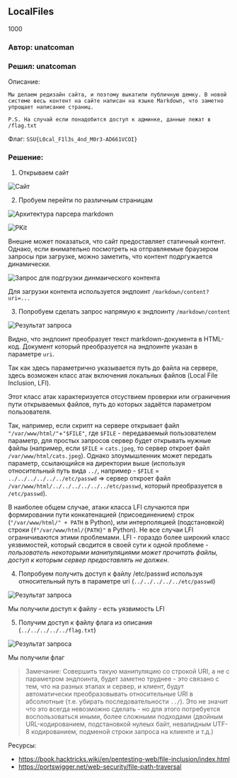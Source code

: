 LocalFiles
----------------
1000

### Автор: unatcoman
### Решил: unatcoman

Описание:
```
Мы делаем редизайн сайта, и поэтому выкатили публичную демку. В новой системе весь контент на сайте написан на языке Markdown, что заметно упрощает написание страниц.

P.S. На случай если понадобится доступ к админке, данные лежат в /flag.txt
```

Флаг: ``SSU{L0cal_F1l3s_4nd_M0r3-AD661VCOI}``

### Решение:
1. Открываем сайт

![Сайт](img/9.png)

2. Пробуем перейти по различным страницам

![Архитектура парсера markdown](img/10.png)

![PKit](img/11.png)

Внешне может показаться, что сайт предоставляет статичный контент. Однако, если внимательно посмотреть на отправляемые браузером запросы при загрузке, можно заметить, что контент подргужается динамически.

![Запрос для подгрузки динмаического контента](img/12.png)

Для загрузки контента используется эндпоинт `/markdown/content?uri=...` 

3. Попробуем сделать запрос напрямую к эндпоинту `/markdown/content`

![Результат запроса](img/13.png)

Видно, что эндпоинт преобразует текст markdown-документа в HTML-код. Документ который преобразуется на эндпоинте указан в параметре `uri`.

Так как здесь параметрично указывается путь до файла на сервере, здесь возможен класс атак включения локальных файлов (Local File Inclusion, LFI).

Этот класс атак характеризуется отсуствием проверки или ограничения пути открываемых файлов, путь до которых задаётся параметром пользователя.

Так, например, если скрипт на сервере открывает файл `"/var/www/html/"`+`"$FILE"`, где `$FILE` - передаваемый пользователем параметр, для простых запросов сервер будет открывать нужные файлы (например, если `$FILE` = `cats.jpeg`, то сервер откроет файл `/var/www/html/cats.jpeg`). Однако злоумышленник может передать параметр, ссылающийся на директории выше (используя относительный путь вида `../`, например - `$FILE` = `../../../../../../etc/passwd` => сервер откроет файл `/var/www/html/../../../../../../etc/passwd`, который преобразуется в `/etc/passwd`).

В наиболее общем случае, атаки класса LFI случаются при формировании пути конкатенацией (присоединением) строк (`"/var/www/html/" + PATH` в Python), или интерполяцией (подстановкой) строки (`f"/var/www/html/{PATH}"` в Python). Не все случаи LFI ограничиваются этими проблемами. LFI - гораздо более широкий класс уязвимостей, который сводится в своей сути к одной проблеме - *пользователь некоторыми манипуляциями может прочитать файлы, доступ к которым сервер предоставлять не должен*.

4. Попробуем получить доступ к файлу /etc/passwd используя относительный путь в параметре uri (`../../../../../etc/passwd`)

![Результат запроса](img/14.png)

Мы получили доступ к файлу - есть уязвимость LFI

5. Получим доступ к файлу флага из описания (`../../../../../flag.txt`)

![Результат запроса](img/15.png)

Мы получили флаг

> Замечание: Совершить такую манипуляцию со строкой URI, а не с параметром эндпоинта, будет заметно труднее - это связано с тем, что на разных этапах и сервер, и клиент, будут автоматически преобразовывать относительные URI в абсолютные (т.е. убирать последовательности `../`). Это не значит что это всегда невозможно сделать - но для этого потребуется воспользоваться иными, более сложными подходами (двойным URL-кодированием, подстановкой нулеых байт, невалидным UTF-8 кодированием, подменой строки запроса на клиенте и т.д.)

Ресурсы:

- https://book.hacktricks.wiki/en/pentesting-web/file-inclusion/index.html
- https://portswigger.net/web-security/file-path-traversal





